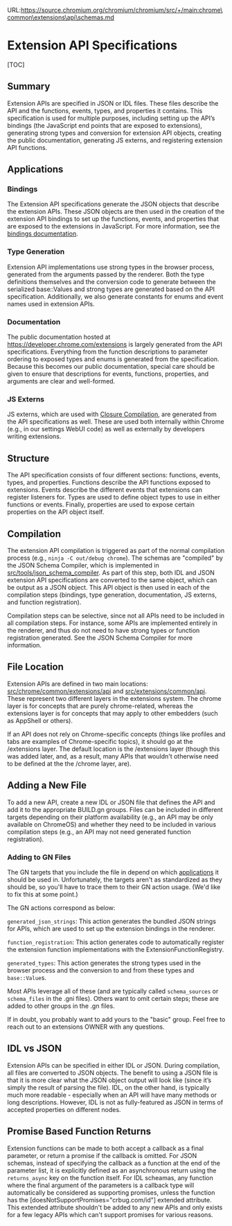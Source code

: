 URL:https://source.chromium.org/chromium/chromium/src/+/main:chrome\common\extensions\api\schemas.md
# Extension API Specifications

[TOC]

## Summary
Extension APIs are specified in JSON or IDL files.  These files
describe the API and the functions, events, types, and properties it contains.
This specification is used for multiple purposes, including setting up the
API’s bindings (the JavaScript end points that are exposed to extensions),
generating strong types and conversion for extension API objects, creating the
public documentation, generating JS externs, and registering extension API
functions.

## Applications

### Bindings
The Extension API specifications generate the JSON objects that describe the
extension APIs.  These JSON objects are then used in the creation of the
extension API bindings to set up the functions, events, and properties that are
exposed to the extensions in JavaScript.  For more information, see the
[bindings documentation](/extensions/renderer/bindings.md).

### Type Generation
Extension API implementations use strong types in the browser
process, generated from the arguments passed by the renderer.  Both the type
definitions themselves and the conversion code to generate between the
serialized base::Values and strong types are generated based on the API
specification.  Additionally, we also generate constants for enums and event
names used in extension APIs.

### Documentation
The public documentation hosted at https://developer.chrome.com/extensions is
largely generated from the API specifications.  Everything from the function
descriptions to parameter ordering to exposed types and enums is generated from
the specification.  Because this becomes our public documentation, special care
should be given to ensure that descriptions for events, functions, properties,
and arguments are clear and well-formed.

### JS Externs
JS externs, which are used with
[Closure Compilation](https://developers.google.com/closure/compiler/), are
generated from the API specifications as well.  These are used both internally
within Chrome (e.g., in our settings WebUI code) as well as externally by
developers writing extensions.

## Structure
The API specification consists of four different sections: functions,
events, types, and properties.  Functions describe the API functions exposed to
extensions.  Events describe the different events that extensions can register
listeners for.  Types are used to define object types to use in either
functions or events.  Finally, properties are used to expose certain properties
on the API object itself.

## Compilation
The extension API compilation is triggered as part of the normal
compilation process (e.g., `ninja -C out/debug chrome`).  The schemas are
"compiled" by the JSON Schema Compiler, which is implemented in
[src/tools/json_schema_compiler](/tools/json_schema_compiler).  As part of this
step, both IDL and JSON extension API specifications are converted to the same
object, which can be output as a JSON object.  This API object is then used in
each of the compilation steps (bindings, type generation, documentation, JS
externs, and function registration).

Compilation steps can be selective, since not all APIs need to be included
in all compilation steps. For instance, some APIs are implemented entirely
in the renderer, and thus do not need to have strong types or function
registration generated. See the JSON Schema Compiler for more information.

## File Location
Extension APIs are defined in two main locations:
[src/chrome/common/extensions/api](/chrome/common/extensions/api/) and
[src/extensions/common/api](/extensions/common/api/). These represent
two different layers in the extensions system. The chrome layer is for
concepts that are purely chrome-related, whereas the extensions layer is for
concepts that may apply to other embedders (such as AppShell or others).

If an API does not rely on Chrome-specific concepts (things like profiles and
tabs are examples of Chrome-specific topics), it should go at the /extensions
layer. The default location is the /extensions layer (though this was added
later, and, as a result, many APIs that wouldn't otherwise need to be defined
at the the /chrome layer, are).

## Adding a New File
To add a new API, create a new IDL or JSON file that defines the API and add it
to the appropriate BUILD.gn groups.  Files can be included in different targets
depending on their platform availability (e.g., an API may be only available on
ChromeOS) and whether they need to be included in various compilation steps
(e.g., an API may not need generated function registration).

### Adding to GN Files

The GN targets that you include the file in depend on which
[applications](#applications) it should be used in. Unfortunately, the targets
aren't as standardized as they should be, so you'll have to trace them to their
GN action usage. (We'd like to fix this at some point.)

The GN actions correspond as below:

`generated_json_strings`: This action generates the bundled JSON strings for
APIs, which are used to set up the extension bindings in the renderer.

`function_registration`: This action generates code to automatically register
the extension function implementations with the ExtensionFunctionRegistry.

`generated_types`: This action generates the strong types used in the browser
process and the conversion to and from these types and `base::Value`s.

Most APIs leverage all of these (and are typically called `schema_sources` or
`schema_files` in the .gni files). Others want to omit certain steps; these
are added to other groups in the .gn files.

If in doubt, you probably want to add yours to the "basic" group. Feel free to
reach out to an extensions OWNER with any questions.

## IDL vs JSON
Extension APIs can be specified in either IDL or JSON.  During
compilation, all files are converted to JSON objects.  The benefit to using a
JSON file is that it is more clear what the JSON object output will look like
(since it’s simply the result of parsing the file).  IDL, on the other hand, is
typically much more readable - especially when an API will have many methods or
long descriptions.  However, IDL is not as fully-featured as JSON in terms of
accepted properties on different nodes.

## Promise Based Function Returns

Extension functions can be made to both accept a callback as a final parameter,
or return a promise if the callback is omitted. For JSON schemas, instead of
specifying the callback as a function at the end of the parameter list, it is
explicitly defined as an asynchronous return using the `returns_async` key on
the function itself. For IDL scheamas, any function where the final argument of
the parameters is a callback type will automatically be considered as supporting
promises, unless the function has the [doesNotSupportPromises="crbug.com/id"]
extended attribute. This extended attribute shouldn't be added to any new APIs
and only exists for a few legacy APIs which can't support promises for various
reasons.
